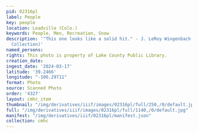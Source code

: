 ```yaml
---
pid: 02316pl
label: People
key: people
location: Leadville (Colo.)
keywords: People, Men, Recreation, Snow
description: '"This one looks like a solid hit." - J. LeRoy Wingenbach (Wingenbach
  Collection)'
named_persons: 
rights: This photo is property of Lake County Public Library.
creation_date: 
ingest_date: '2024-03-17'
latitude: '39.2466'
longitude: "-106.29711"
format: Photo
source: Scanned Photo
order: '4327'
layout: cmhc_item
thumbnail: "/img/derivatives/iiif/images/02316pl/full/250,/0/default.jpg"
full: "/img/derivatives/iiif/images/02316pl/full/1140,/0/default.jpg"
manifest: "/img/derivatives/iiif/02316pl/manifest.json"
collection: cmhc
---
```

